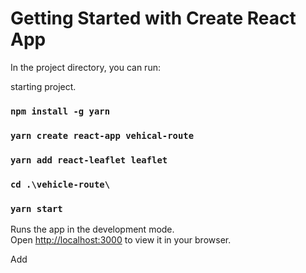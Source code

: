 # Getting Started with Create React App

In the project directory, you can run:

starting project.

### `npm install -g yarn`

### `yarn create react-app vehical-route`

### `yarn add react-leaflet leaflet`

### `cd .\vehicle-route\`

### `yarn start`

Runs the app in the development mode.\
Open [http://localhost:3000](http://localhost:3000) to view it in your browser.

Add
